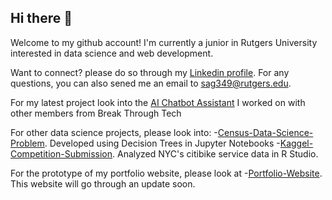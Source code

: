 ## Hi there 👋

Welcome to my github account! I'm currently a junior in Rutgers University interested in data science and web development.

Want to connect? please do so through my [Linkedin profile](https://www.linkedin.com/in/smila-gala-978b1427b/). For any questions, you can also sened me an email to sag349@rutgers.edu.

For my latest project look into the [AI Chatbot Assistant](https://github.com/SeoliKim/AI-Enhanced-Customer-Interaction-Assistant) I worked on with other members from Break Through Tech

For other data science projects, please look into:
  -[Census-Data-Science-Problem](https://github.com/Smila3/ML-Problem-with-Census-Data). Developed using Decision Trees in Jupyter Notebooks
  -[Kaggel-Competition-Submission](https://github.com/Smila3/Kaggle-competition-Spring-2023). Analyzed NYC's citibike service data in R Studio.

For the prototype of my portfolio website, please look at
  -[Portfolio-Website](https://github.com/Smila3/Smila-Portfolio). This website will go through an update soon.

<!--
**Smila3/Smila3** is a ✨ _special_ ✨ repository because its `README.md` (this file) appears on your GitHub profile.

Here are some ideas to get you started:

- 🔭 I’m currently working on ...
- 🌱 I’m currently learning ...
- 👯 I’m looking to collaborate on ...
- 🤔 I’m looking for help with ...
- 💬 Ask me about ...
- 📫 How to reach me: ...
- 😄 Pronouns: ...
- ⚡ Fun fact: ...
-->
